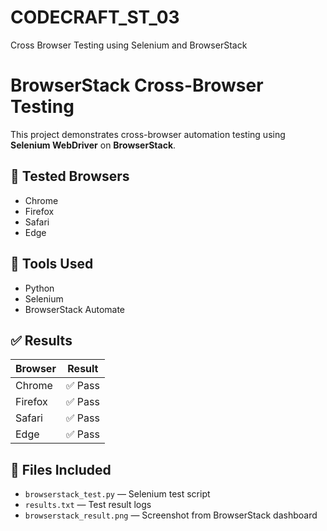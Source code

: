 # CODECRAFT_ST_03
Cross Browser Testing using Selenium and BrowserStack
# BrowserStack Cross-Browser Testing

This project demonstrates cross-browser automation testing using **Selenium WebDriver** on **BrowserStack**.

## 🧪 Tested Browsers
- Chrome
- Firefox
- Safari
- Edge

## 🧰 Tools Used
- Python
- Selenium
- BrowserStack Automate

## ✅ Results
| Browser | Result |
|----------|---------|
| Chrome | ✅ Pass |
| Firefox | ✅ Pass |
| Safari | ✅ Pass |
| Edge | ✅ Pass |

## 📁 Files Included
- `browserstack_test.py` — Selenium test script
- `results.txt` — Test result logs
- `browserstack_result.png` — Screenshot from BrowserStack dashboard
